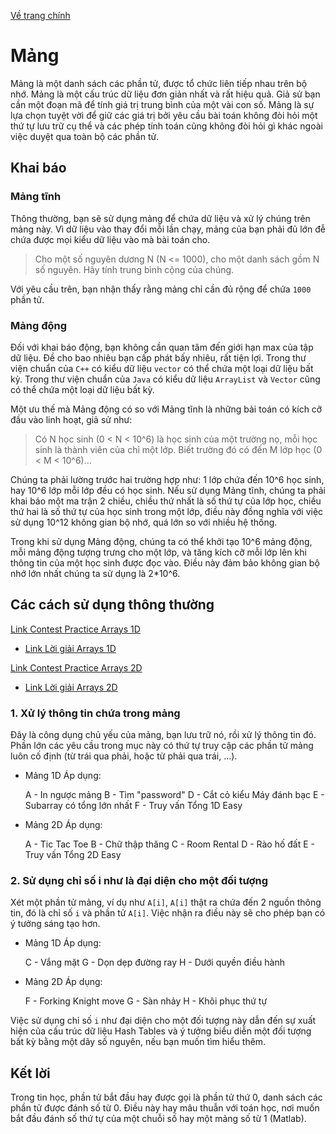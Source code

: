 [Về trang chính](../../index.md)

# Mảng

Mảng là một danh sách các phần tử, được tổ chức liên tiếp nhau trên bộ nhớ. Mảng là một cấu trúc dữ liệu đơn giản nhất và rất hiệu quả. Giả sử bạn cần một đoạn mã để tính giá trị trung bình của một vài con số. Mảng là sự lựa chọn tuyệt vời để giữ các giá trị bởi yêu cầu bài toán không đòi hỏi một thứ tự lưu trữ cụ thể và các phép tính toán cũng không đòi hỏi gì khác ngoài việc duyệt qua toàn bộ các phần tử.

## Khai báo

### Mảng tĩnh
Thông thường, bạn sẽ sử dụng mảng để chứa dữ liệu và xử lý chúng trên mảng này. Vì dữ liệu vào thay đổi mỗi lần chạy, mảng của bạn phải đủ lớn đễ chứa được mọi kiểu dữ liệu vào mà bài toán cho.

> Cho một số nguyên dương N (N <= 1000), cho một danh sách gồm N số nguyên. Hãy tính trung bình cộng của chúng.

Với yêu cầu trên, bạn nhận thấy rằng mảng chỉ cần đủ rộng để chứa `1000` phần tử.

### Mảng động
Đối với khai báo động, bạn không cần quan tâm đến giới hạn max của tập dữ liệu. Đề cho bao nhiêu bạn cấp phát bấy nhiêu, rất tiện lợi. Trong thư viện chuẩn của `C++` có kiểu dữ liệu `vector` có thể chứa một loại dữ liệu bất kỳ. Trong thư viện chuẩn của `Java` có kiểu dữ liệu `ArrayList` và `Vector` cũng có thể chứa một loại dữ liệu bất kỳ.

Một ưu thế mà Mảng động có so với Mảng tĩnh là những bài toán có kích cỡ đầu vào linh hoạt, giả sử như:

> Có N học sinh (0 < N < 10^6) là học sinh của một trường nọ, mỗi học sinh là thành viên của chỉ một lớp. Biết trường đó có đến M lớp học (0 < M < 10^6)...

Chúng ta phải lường trước hai trường hợp như: 1 lớp chứa đến 10^6 học sinh, hay 10^6 lớp mỗi lớp đều có học sinh. Nếu sử dụng Mảng tĩnh, chúng ta phải khai báo một ma trận 2 chiều, chiều thứ nhất là số thứ tự của lớp học, chiều thứ hai là số thứ tự của học sinh trong một lớp, điều này đồng nghĩa với việc sử dụng 10^12 không gian bộ nhớ, quá lớn so với nhiều hệ thống.

Trong khi sử dụng Mảng động, chúng ta có thể khởi tạo 10^6 mảng động, mỗi mảng động tượng trưng cho một lớp, và tăng kích cỡ mỗi lớp lên khi thông tin của một học sinh được đọc vào. Điều này đảm bảo không gian bộ nhớ lớn nhất chúng ta sử dụng là 2*10^6.

## Các cách sử dụng thông thường

[Link Contest Practice Arrays 1D](https://codeforces.com/contests/289360)

- [Link Lời giải Arrays 1D](../Solution/arrays_1d/index.md)

[Link Contest Practice Arrays 2D](https://codeforces.com/contests/289569) 

- [Link Lời giải Arrays 2D](../Solution/arrays_2d/index.md)

### 1. Xử lý thông tin chứa trong mảng
Đây là công dụng chủ yếu của mảng, bạn lưu trữ nó, rồi xử lý thông tin đó. Phần lớn các yêu cầu trong mục này có thứ tự truy cập các phần tử mảng luôn cố định (từ trái qua phải, hoặc từ phải qua trái, ...).

* Mảng 1D Áp dụng:

    A - In ngược mảng
    B - Tìm "password"
    D - Cắt cỏ kiểu Máy đánh bạc
    E - Subarray có tổng lớn nhất
    F - Truy vấn Tổng 1D Easy

* Mảng 2D Áp dụng:

    A - Tic Tac Toe
    B - Chữ thập thăng
    C - Room Rental
    D - Rào hố đất
    E - Truy vấn Tổng 2D Easy


### 2. Sử dụng chỉ số i như là đại diện cho một đối tượng 
Xét một phần tử mảng, ví dụ như `A[i]`, `A[i]` thật ra chứa đến 2 nguồn thông tin, đó là chỉ số `i` và phần tử `A[i]`. Việc nhận ra điều này sẽ cho phép bạn có ý tưởng sáng tạo hơn. 

* Mảng 1D Áp dụng:

    C - Vắng mặt
    G - Dọn dẹp đường ray
    H - Dưới quyền điều hành

* Mảng 2D Áp dụng:

    F - Forking Knight move
    G - Sàn nhảy
    H - Khôi phục thứ tự

Việc sử dụng chỉ số `i` như đại diện cho một đối tượng này dẫn đến sự xuất hiện của cấu trúc dữ liệu Hash Tables và ý tưởng biểu diễn một đối tượng bất kỳ bằng một dãy số nguyên, nếu bạn muốn tìm hiểu thêm.

## Kết lời
Trong tin học, phần tử bắt đầu hay được gọi là phần tử thứ 0, danh sách các phần tử được đánh số từ 0. Điều này hay mâu thuẫn với toán học, nơi muốn bắt đầu đánh số thứ tự của một chuỗi số hay một mảng số từ 1 (Matlab).
